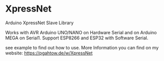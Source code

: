 # XpressNet
Arduino XpressNet Slave Library

Works with AVR Arduino UNO/NANO on Hardware Serial and on Arduino MEGA on Serial1.
Support ESP8266 and ESP32 with Software Serial.

see example to find out how to use.
More Information you can find on my website: https://pgahtow.de/w/XpressNet
